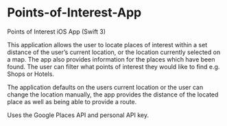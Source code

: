 # Points-of-Interest-App
Points of Interest iOS App (Swift 3)

This application allows the user to locate places of interest within a set distance of the user’s current location, 
or the location currently selected on a map. The app also provides information for the places which have been found. The user can filter
what points of interest they would like to find e.g. Shops or Hotels. 

The application defaults on the users current location or the user can change the location manually, the app provides the distance of
the located place as well as being able to provide a route.

Uses the Google Places API and personal API key.

